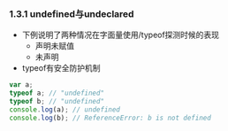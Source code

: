 
### 1.3.1 undefined与undeclared
- 下例说明了两种情况在字面量使用/typeof探测时候的表现
    - 声明未赋值
    - 未声明
- typeof有安全防护机制

```js
var a;
typeof a; // "undefined"
typeof b; // "undefined"
console.log(a); // undefined
console.log(b); // ReferenceError: b is not defined
```

